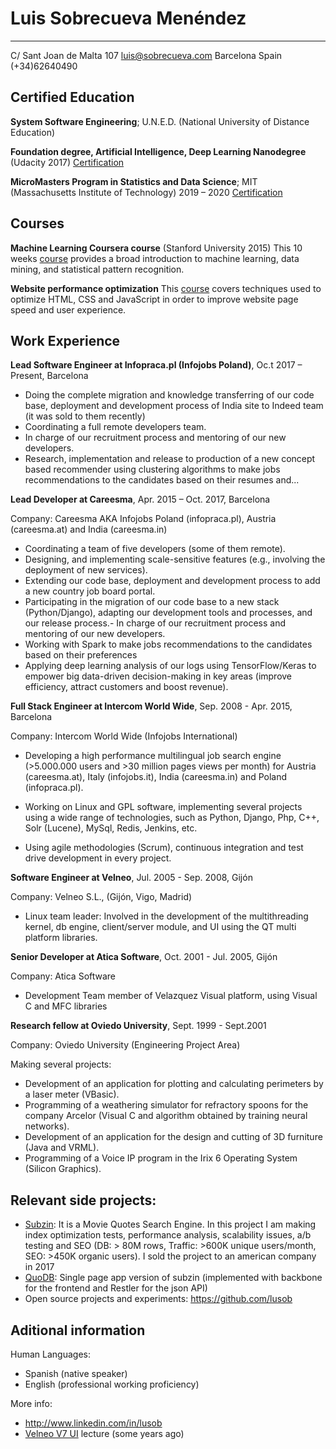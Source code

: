Luis Sobrecueva Menéndez
============
-------------------        ----------------------------
C/ Sant Joan de Malta 107  luis@sobrecueva.com
Barcelona                  Spain (+34)62640490

Certified Education
------------------

**System Software Engineering**;  U.N.E.D. (National University of Distance Education)    

**Foundation degree, Artificial Intelligence, Deep Learning Nanodegree** (Udacity 2017) [Certification](https://drive.google.com/file/d/0B_8oa-AtnwcURGlIYS00bWVCTGc/view)

**MicroMasters Program in Statistics and Data Science**; MIT (Massachusetts Institute of Technology) 2019 – 2020 [Certification](https://courses.edx.org/certificates/a39e44e9077b4687b6fa6ff78d7f4350)

Courses
-------

**Machine Learning Coursera course** (Stanford University 2015)
This 10 weeks [course](https://www.coursera.org/learn/machine-learning) provides a broad introduction to machine learning, data mining, and statistical pattern recognition.

**Website performance optimization**
This [course](https://www.udacity.com/course/website-performance-optimization--ud884) covers techniques used to optimize HTML, CSS and JavaScript in order to improve website page speed and user experience.


Work Experience
----------

**Lead Software Engineer at Infopraca.pl (Infojobs Poland)**, Oc.t 2017 – Present, Barcelona 

* Doing the complete migration and knowledge transferring of our code base, deployment and development process of India site to Indeed team (it was sold to them recently)
* Coordinating a full remote developers team.
* In charge of our recruitment process and mentoring of our new developers.
* Research, implementation and release to production of a new concept based recommender using clustering algorithms to make jobs recommendations to the candidates based on their resumes and...


**Lead Developer at Careesma**, Apr. 2015 – Oct. 2017, Barcelona

 Company: Careesma AKA Infojobs Poland (infopraca.pl), Austria (careesma.at) and India (careesma.in)
 
* Coordinating a team of five developers (some of them remote).
* Designing, and implementing scale-sensitive features (e.g., involving the deployment of new
services).
* Extending our code base, deployment and development process to add a new country job board
portal.
* Participating in the migration of our code base to a new stack (Python/Django), adapting our
development tools and processes, and our release process.- In charge of our recruitment process
and mentoring of our new developers.
* Working with Spark to make jobs recommendations to the candidates based on their preferences
* Applying deep learning analysis of our logs using TensorFlow/Keras to empower big data-driven
decision-making in key areas (improve efficiency, attract customers and boost revenue).


**Full Stack Engineer at Intercom World Wide**, Sep. 2008 - Apr. 2015, Barcelona

Company: Intercom World Wide (Infojobs International)

* Developing a high performance multilingual job search engine (>5.000.000 users and >30 million
pages views per month) for Austria (careesma.at), Italy (infojobs.it), India (careesma.in) and
Poland (infopraca.pl).

* Working on Linux and GPL software, implementing several projects using a wide range of
technologies, such as Python, Django, Php, C++, Solr (Lucene), MySql, Redis, Jenkins, etc.

* Using agile methodologies (Scrum), continuous integration and test drive development in every
project.


**Software Engineer at Velneo**, Jul. 2005 - Sep. 2008, Gijón

Company: Velneo S.L., (Gijón, Vigo, Madrid)

* Linux team leader: Involved in the development of the multithreading kernel, db engine, client/server
module, and UI using the QT multi platform libraries.

**Senior Developer at Atica Software**, Oct. 2001 - Jul. 2005, Gijón

Company: Atica Software

* Development Team member of Velazquez Visual platform, using Visual C and MFC libraries

**Research fellow at ​Oviedo University**, Sept. 1999 - Sept.2001

Company: Oviedo University (Engineering Project Area)

Making several projects:

* Development of an application for plotting and calculating perimeters by a laser meter (VBasic).
* Programming of a weathering simulator for refractory spoons for the company Arcelor (Visual C
and algorithm obtained by training neural networks).
* Development of an application for the design and cutting of 3D furniture (Java and VRML).
* Programming of a Voice IP program in the Irix 6 Operating System (Silicon Graphics).


Relevant side projects:
--------------------

* [Subzin](http://www.subzin.com): It is a Movie Quotes Search Engine. In this project I am making index optimization tests, performance analysis, scalability issues, a/b testing and SEO (DB: > 80M rows, Traffic: >600K unique users/month, SEO: >450K organic users). I sold the project to an american company in 2017
* [QuoDB](http://quodb.com): Single page app version of subzin (implemented with backbone for the frontend and
Restler for the json API)
* Open source projects and experiments: https://github.com/lusob

Aditional information
----------------------------------------

Human Languages:

* Spanish (native speaker)
* English (professional working proficiency)

More info:
* http://www.linkedin.com/in/lusob
* [Velneo V7 UI](http://www.youtube.com/watch?v=yMQ4vsrAm5g) lecture (some years ago)
